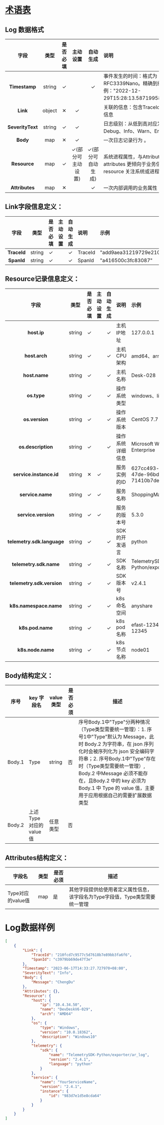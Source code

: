 # [术语表](https://confluence.aishu.cn/pages/viewpage.action?pageId=160886225)
## Log 数据格式
|      **字段**      | **类型** | **是否必填** |  **主动设置**  |  **自动生成**  | **说明**                                                                 |
|:----------------:|:------:|:--------:|:----------:|:----------:|:-----------------------------------------------------------------------|
|  **Timestamp**   | string |    ✓     |            |     ✓      | 事件发生的时间：格式为RFC3339Nano。精确到纳秒。示例："2022-12-29T15:28:13.587199587+08:00"。 |
|     **Link**     | object |    ✕     |     ✓      |            | 关联的信息：包含TraceId、SpanId的信息                                              |
| **SeverityText** | string |    ✓     |     ✓      |            | 日志级别：从低到高对应为Trace、Debug、Info、Warn、Error、Fatal                          |
|     **Body**     |  map   |    ✕     |     ✓      |            | 一次日志记录行为 。                                                             |
|   **Resource**   |  map   |    ✓     | ✓(部分可主动设置) | ✓(部分可自动生成) | 系统进程属性，与Attributes 区别在于attributes 更倾向于业务信息，resource 关注系统或进程上下文。        |
|  **Attributes**  |  map   |    ✕     |            |     ✓      | 一次内部调用的业务属性                                                            |

## Link字段信息定义：

|   **字段**    | **类型** | **是否必填** | **主动设置** | **自动生成** | **说明**  | **示例**                             |
|:-----------:|:------:|:--------:|:--------:|:--------:|:--------|:-----------------------------------|
| **TraceId** | string |    ✓     |          |    ✓     | TraceId | "add9aea31219729e2100cbe05fd24992" |
| **SpanId**  | string |    ✓     |          |    ✓     | SpanId  | "a416500c3fc83087"                 |

## Resource记录信息定义：

|           **字段**           | **类型** | **是否必填** | **主动设置** | **自动生成** | **说明**    | **示例**                               |
|:--------------------------:|:------:|:--------:|:--------:|:--------:|:----------|:-------------------------------------|
|        **host.ip**         | string |    ✓     |          |    ✓     | 主机IP地址    | 127.0.0.1                            |
|       **host.arch**        | string |    ✓     |          |    ✓     | 主机CPU架构   | amd64、arm64                          |
|       **host.name**        | string |    ✓     |          |    ✓     | 主机名称      | Desk-028                             |
|        **os.type**         | string |    ✓     |          |    ✓     | 操作系统类型    | windows、linux                        |
|       **os.version**       | string |    ✓     |          |    ✓     | 操作系统版本    | CentOS 7.7                           |
|     **os.description**     | string |    ✓     |          |    ✓     | 操作系统详细信息  | Microsoft Windows 10 Enterprise      |
|  **service.instance.id**   | string |    ✕     |    ✓     |          | 服务实例的ID   | 627cc493-f310-47de-96bd-71410b7dec09 |
|      **service.name**      | string |    ✓     |    ✓     |          | 服务名称      | ShoppingMart                         |
|    **service.version**     | string |    ✓     |    ✓     |          | 服务的版本号    | 5.3.0                                |
| **telemetry.sdk.language** | string |    ✓     |          |    ✓     | SDK的开发语言  | python                               |
|   **telemetry.sdk.name**   | string |    ✓     |          |    ✓     | SDK名称     | TelemetrySDK-Python/exporter/ar_log  |
| **telemetry.sdk.version**  | string |    ✓     |          |    ✓     | SDK版本号    | v2.4.1                               |
|   **k8s.namespace.name**   | string |    ✓     |          |    ✓     | k8s 命名空间  | anyshare                             |
|      **k8s.pod.name**      | string |    ✓     |          |    ✓     | k8s pod名称 | efast-123456789-12345                |
|     **k8s.node.name**      | string |    ✓     |          |    ✓     | k8s 节点名称  | node01                               |

## Body结构定义：

| **序号** | **key 字段名**         | **value 类型** | **是否必须** | **描述**                                                                                                                                                                                                                               |
|--------|---------------------|--------------|----------|--------------------------------------------------------------------------------------------------------------------------------------------------------------------------------------------------------------------------------------|
| Body.1 | Type                | string       | 否        | 序号Body.1中"Type"分两种情况（Type类型需要统一管理）：1. 序号1中"Type"默认为 Message，此时 Body.2 为字符串，在 json 序列化时会被序列化为 json 安全编码字符串；2. 序号Body.1中"Type"存在时（Type类型需要统一管理）, Body.2 中Message 必须不能存在，且Body.2 中的 key 必须为 Body.1 中 Type 的 value 值，主要用于应用根据自己的需要扩展数据类型 |
| Body.2 | 上述 Type 对应的 value 值 | 任意类型         | 否        |                                                                                                                                                                                                                                      |

## Attributes结构定义：

| **字段名**       | **类型** | **是否必须** | **描述**                                     |
|---------------|--------|----------|--------------------------------------------|
| Type对应的value值 | map    | 是        | 其他字段提供给使用者定义属性信息，该字段名为Type字段值，Type类型需要统一管理 |

# Log数据样例
```json
[
    {
        "Link": {
            "TraceId": "210fcd7c9577c5d7618b7e89bb3fa6f6",
            "SpanId": "c3979bb69de47f3e"
        },
        "Timestamp": "2023-06-17T14:33:27.727970+08:00",
        "SeverityText": "Info",
        "Body": {
            "Message": "ChengDu"
        },
        "Attributes": {},
        "Resource": {
            "host": {
                "ip": "10.4.34.50",
                "name": "DevDeskV6-029",
                "arch": "AMD64"
            },
            "os": {
                "type": "Windows",
                "version": "10.0.18362",
                "description": "Windows10"
            },
            "telemetry": {
                "sdk": {
                    "name": "TelemetrySDK-Python/exporter/ar_log",
                    "version": "2.4.1",
                    "language": "python"
                }
            },
            "service": {
                "name": "YourServiceName",
                "version": "2.4.1",
                "instance": {
                    "id": "983d7e1d5e8cda64"
                }
            }
        }
    }
]
```